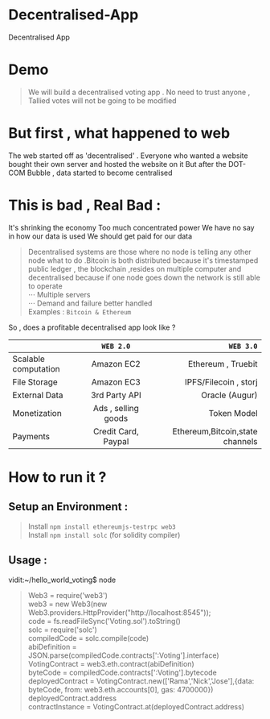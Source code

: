 # Decentralised-App
Decentralised App 

# Demo 
 > We will build a decentralised voting app . No need to trust anyone  , Tallied votes will not be going to be modified 
 
# But first , what happened to web 
The web started off as 'decentralised' . Everyone who wanted a website bought their own server and hosted the website on it 
But after the DOT-COM Bubble , data started to become centralised 

# This is bad , Real Bad :
It's shrinking the economy
Too much concentrated power
We have no say in how our data is used
We should get paid for our data

> Decentralised systems are those where no node is telling any other node what to do .Bitcoin is both distributed because it's timestamped public ledger , the blockchain ,resides on multiple computer and decentralised because if one node goes down the network is still able to operate <br />
⋅⋅⋅ Multiple servers <br />
⋅⋅⋅ Demand and failure better handled<br />
Examples : `Bitcoin & Ethereum` <br />


So , does a profitable decentralised app look like ? <br />

|                           | `WEB 2.0`     | `WEB 3.0`          |
| ------------------------- |:-------------:| ------------------:|
| Scalable computation      | Amazon EC2    | Ethereum , Truebit |
| File Storage              | Amazon EC3    |  IPFS/Filecoin , storj |
| External Data             | 3rd Party API |   Oracle (Augur)   |
| Monetization              | Ads , selling goods    | Token Model |
| Payments                  | Credit Card, Paypal    |  Ethereum,Bitcoin,state channels   |

# How to run it ?
## Setup an Environment :
> Install `npm install ethereumjs-testrpc web3` <br />
> Install `npm install solc` (for solidity compiler) <br />

## Usage :
vidit:~/hello_world_voting$ node <br />
> Web3 = require('web3') <br />
> web3 = new Web3(new Web3.providers.HttpProvider("http://localhost:8545")); <br />
> code = fs.readFileSync('Voting.sol').toString() <br />
> solc = require('solc') <br />
> compiledCode = solc.compile(code)  <br />
> abiDefinition = JSON.parse(compiledCode.contracts[':Voting'].interface) <br />
> VotingContract = web3.eth.contract(abiDefinition) <br />
> byteCode = compiledCode.contracts[':Voting'].bytecode <br />
> deployedContract = VotingContract.new(['Rama','Nick','Jose'],{data: byteCode, from: web3.eth.accounts[0], gas: 4700000})  <br />
> deployedContract.address  <br />
> contractInstance = VotingContract.at(deployedContract.address)  <br />
